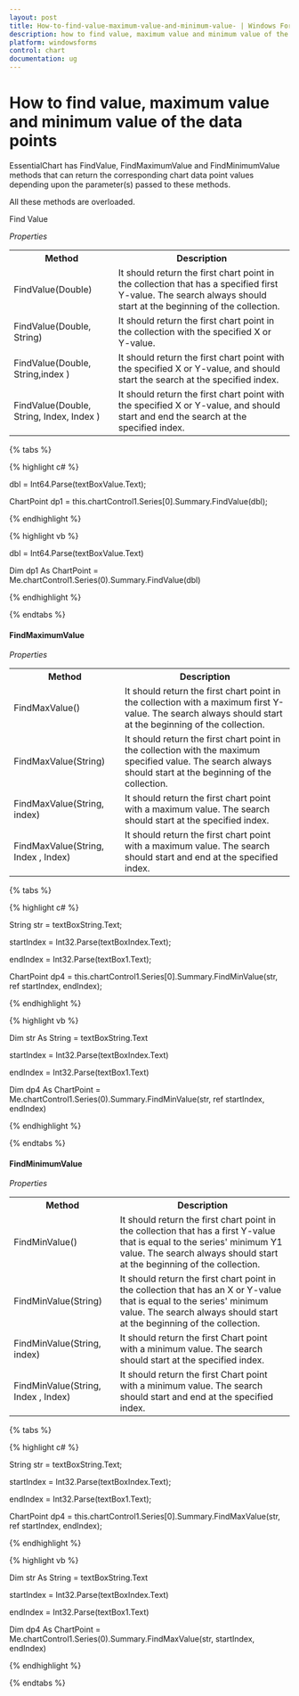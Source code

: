 ```yaml
---
layout: post
title: How-to-find-value-maximum-value-and-minimum-value- | Windows Forms | Syncfusion
description: how to find value, maximum value and minimum value of the data points
platform: windowsforms
control: chart
documentation: ug
---
```


# How to find value, maximum value and minimum value of the data points

EssentialChart has FindValue, FindMaximumValue and FindMinimumValue methods that can return the corresponding chart data point values depending upon the parameter(s) passed to these methods.

All these methods are overloaded. 

Find Value


_Properties_

<table>
<tr>
<th>
Method</th><th>
Description</th></tr>
<tr>
<td>
FindValue(Double)</td><td>
It should return the first chart point in the collection that has a specified first Y-value. The search always should start at the beginning of the collection. </td></tr>
<tr>
<td>
FindValue(Double, String)<br></td><td>
It should return the first chart point in the collection with the specified X or Y-value.</td></tr>
<tr>
<td>
FindValue(Double, String,index ) <br></td><td>
It should return the first chart point with the specified X or Y-value, and should start the search at the specified index. </td></tr>
<tr>
<td>
FindValue(Double, String, Index, Index )<br></td><td>
It should return the first chart point with the specified X or Y-value, and should start and end the search at the specified index.</td></tr>
</table>

{% tabs %}

{% highlight c# %}

dbl = Int64.Parse(textBoxValue.Text);

ChartPoint dp1 = this.chartControl1.Series[0].Summary.FindValue(dbl);

{% endhighlight %}

{% highlight vb %}

dbl = Int64.Parse(textBoxValue.Text)

Dim dp1 As ChartPoint = Me.chartControl1.Series(0).Summary.FindValue(dbl)

{% endhighlight %}

{% endtabs %}

#### FindMaximumValue

_Properties_

<table>
<tr>
<th>
Method</th><th>
Description</th></tr>
<tr>
<td>
FindMaxValue()<br></td><td>
It should return the first chart point in the collection with a maximum first Y-value. The search always should start at the beginning of the collection. </td></tr>
<tr>
<td>
FindMaxValue(String)<br></td><td>
It should return the first chart point in the collection with the maximum specified value. The search always should start at the beginning of the collection. </td></tr>
<tr>
<td>
FindMaxValue(String, index)<br></td><td>
It should return the first chart point with a maximum value. The search should start at the specified index.</td></tr>
<tr>
<td>
FindMaxValue(String, Index , Index)<br></td><td>
It should return the first chart point with a maximum value. The search should start and end at the specified index. </td></tr>
</table>

{% tabs %}

{% highlight c# %}

String str = textBoxString.Text;

startIndex = Int32.Parse(textBoxIndex.Text);

endIndex = Int32.Parse(textBox1.Text);

ChartPoint dp4 = this.chartControl1.Series[0].Summary.FindMinValue(str, ref startIndex, endIndex);

{% endhighlight %}

{% highlight vb %}

Dim str As String = textBoxString.Text

startIndex = Int32.Parse(textBoxIndex.Text)

endIndex = Int32.Parse(textBox1.Text)

Dim dp4 As ChartPoint = Me.chartControl1.Series(0).Summary.FindMinValue(str, ref startIndex, endIndex)

{% endhighlight %}

{% endtabs %}

#### FindMinimumValue

_Properties_

<table>
<tr>
<th>
Method</th><th>
Description</th></tr>
<tr>
<td>
FindMinValue()<br></td><td>
It should return the first chart point in the collection that has a first Y-value that is equal to the series' minimum Y1 value. The search always should start at the beginning of the collection. </td></tr>
<tr>
<td>
FindMinValue(String)<br></td><td>
It should return the first chart point in the collection that has an X or Y-value that is equal to the series' minimum value. The search always should start at the beginning of the collection.</td></tr>
<tr>
<td>
FindMinValue(String, index)<br></td><td>
It should return the first Chart point with a minimum value. The search should start at the specified index.</td></tr>
<tr>
<td>
FindMinValue(String, Index , Index)<br></td><td>
It should return the first Chart point with a minimum value. The search should start and end at the specified index.</td></tr>
</table>

{% tabs %}

{% highlight c# %}

String str = textBoxString.Text;

startIndex = Int32.Parse(textBoxIndex.Text);

endIndex = Int32.Parse(textBox1.Text);

ChartPoint dp4 = this.chartControl1.Series[0].Summary.FindMaxValue(str, ref startIndex, endIndex);

{% endhighlight %}

{% highlight vb %}

Dim str As String = textBoxString.Text

startIndex = Int32.Parse(textBoxIndex.Text)

endIndex = Int32.Parse(textBox1.Text)

Dim dp4 As ChartPoint = Me.chartControl1.Series(0).Summary.FindMaxValue(str, startIndex, endIndex)

{% endhighlight %}

{% endtabs %}

